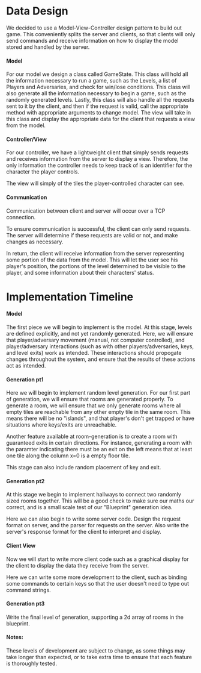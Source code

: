 # Data Design

We decided to use a Model-View-Controller design pattern to build out game. 
This conveniently splits the server and clients, so that clients will only send commands and receive information on how to display the model stored and handled by the server. 

#### Model

For our model we design a class called GameState. 
This class will hold all the information necessary to run a game, such as the Levels, a list of Players and Adversaries, and check for win/lose conditions.
This class will also generate all the information necessary to begin a game, such as the randomly generated levels.
Lastly, this class will also handle all the requests sent to it by the client, and then if the request is valid, call the appropriate method with appropriate arguments to change model.
The view will take in this class and display the appropriate data for the client that requests a view from the model.

#### Controller/View

For our controller, we have a lightweight client that simply sends requests and receives information from the server to display a view.
Therefore, the only information the controller needs to keep track of is an identifier for the character the player controls.

The view will simply of the tiles the player-controlled character can see.

#### Communication

Communication between client and server will occur over a TCP connection.

To ensure communication is successful, the client can only send requests. 
The server will determine if these requests are valid or not, and make changes as necessary.

In return, the client will receive information from the server representing some portion of the data from the model.
This will let the user see his player's position, the portions of the level determined to be visible to the player, and some information about their characters' status.

# Implementation Timeline

#### Model

The first piece we will begin to implement is the model. 
At this stage, levels are defined explicitly, and not yet randomly generated.
Here, we will ensure that player/adversary movement (manual, not computer controlled), and player/adversary interactions (such as with other players/adversaries, keys, and level exits) work as intended.
These interactions should propogate changes throughout the system, and ensure that the results of these actions act as intended.

#### Generation pt1

Here we will begin to implement random level generation. For our first part of generation, we will ensure that rooms are generated properly. 
To generate a room, we will ensure that we only generate rooms where all empty tiles are reachable from any other empty tile in the same room.
This means there will be no "islands", and that player's don't get trapped or have situations where keys/exits are unreachable.

Another feature available at room-generation is to create a room with guaranteed exits in certain directions.
For instance, generating a room with the paramter indicating there must be an exit on the left means that at least one tile along the column x=0 is a empty floor tile.

This stage can also include random placement of key and exit.

#### Generation pt2

At this stage we begin to implement hallways to connect two randomly sized rooms together. This will be a good check to make sure our maths our correct, and is a small scale test of our "Blueprint" generation idea. 

Here we can also begin to write some server code. Design the request format on server, and the parser for requests on the server.
Also write the server's response format for the client to interpret and display.

#### Client View

Now we will start to write more client code such as a graphical display for the client to display the data they receive from the server.

Here we can write some more development to the client, such as binding some commands to certain keys so that the user doesn't need to type out command strings.

#### Generation pt3

Write the final level of generation, supporting a 2d array of rooms in the blueprint.


#### Notes:

These levels of development are subject to change, as some things may take longer than expected, or to take extra time to ensure that each feature is thoroughly tested.



